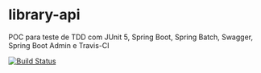 # library-api
POC para teste de TDD com JUnit 5, Spring Boot, Spring Batch, Swagger, Spring Boot Admin e Travis-CI

[![Build Status](https://travis-ci.com/robsonquaresma/library-api.svg?branch=master)](https://travis-ci.com/robsonquaresma/library-api)
